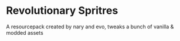 # Revolutionary Spritres
A resourcepack created by nary and evo, tweaks a bunch of vanilla &amp; modded assets
